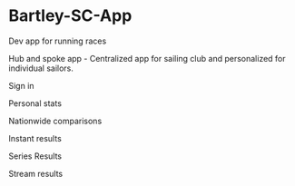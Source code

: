 # Bartley-SC-App
Dev app for running races


Hub and spoke app - Centralized app for sailing club and personalized for individual sailors. 

Sign in

Personal stats

Nationwide comparisons

Instant results

Series Results

Stream results